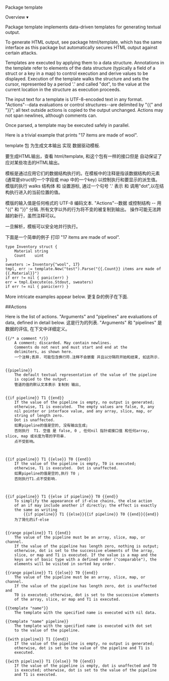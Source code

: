 Package template

Overview ▾

Package template implements data-driven templates for generating textual output.

To generate HTML output, see package html/template, which has the same interface as this package but automatically secures HTML output against certain attacks.

Templates are executed by applying them to a data structure. 
Annotations in the template refer to elements of the data structure (typically a field of a struct or a key in a map) to control execution and derive values to be displayed. 
Execution of the template walks the structure and sets the cursor, represented by a period '.' and called "dot", to the value at the current location in the structure as execution proceeds.

The input text for a template is UTF-8-encoded text in any format. 
"Actions"--data evaluations or control structures--are delimited by "{{" and "}}"; all text outside actions is copied to the output unchanged. 
Actions may not span newlines, although comments can.

Once parsed, a template may be executed safely in parallel.

Here is a trivial example that prints "17 items are made of wool".

template 包 为生成文本输出 实现  数据驱动模板.

要生成HTML输出，查看 html/template, 和这个包有一样的接口但是 自动保证了应对某些攻击的HTML输出。

模板是通过应用它们的数据结构执行的。在模板中的注释是指该数据结构的元素(通常是struct的一个字段或 map 中的一个key) 以控制执行和要显示的派生值。
模版的执行 walks 结构体 和 设置游标, 通过一个句号  '.' 表示  和 调用"dot",以在结构执行进入的当前位置的值。

模版的输入值是任何格式的 UTF-8 编码文本.
"Actions"--数据  或控制结构 -- 用 "{{" 和 "}}" 分隔.  所有文字以外的行为将不变的被复制到输出。
操作可能无法跨越的新行，虽然注释可以。

一旦解析，模板可以安全地并行执行。

下面是一个简单的例子 打印 "17 items are made of wool".

```golang
type Inventory struct {
	Material string
	Count    uint
}
sweaters := Inventory{"wool", 17}
tmpl, err := template.New("test").Parse("{{.Count}} items are made of {{.Material}}")
if err != nil { panic(err) }
err = tmpl.Execute(os.Stdout, sweaters)
if err != nil { panic(err) }
```
More intricate examples appear below.
更复杂的例子在下面.


##Actions

Here is the list of actions. "Arguments" and "pipelines" are evaluations of data, defined in detail below.
这是行为的列表. "Arguments" 和  "pipelines" 是数据的评估,  在下文中详细定义。

```golang
{{/* a comment */}}
	A comment; discarded. May contain newlines.
	Comments do not nest and must start and end at the
	delimiters, as shown here.
	一个注释;丢弃. 可能包含换行符.注释不会嵌套 并且以分隔符开始和结束, 如这所示.
	

{{pipeline}}
	The default textual representation of the value of the pipeline
	is copied to the output.
	管道的值的默认文本表示 复制到 输出,


{{if pipeline}} T1 {{end}}
	If the value of the pipeline is empty, no output is generated;
	otherwise, T1 is executed.  The empty values are false, 0, any
	nil pointer or interface value, and any array, slice, map, or
	string of length zero.
	Dot is unaffected.
	如果pipeline的值是空的, 没有输出生成;
	否则执行  T1. 空值 是 false, 0 , 任何nil 指针或接口值 和任何array, slice, map 或长度为零的字符串.
	点不受影响。



{{if pipeline}} T1 {{else}} T0 {{end}}
	If the value of the pipeline is empty, T0 is executed;
	otherwise, T1 is executed.  Dot is unaffected.
	如果pipeline的值是空的,执行 T0 ;
	否则执行T1.点不受影响.



{{if pipeline}} T1 {{else if pipeline}} T0 {{end}}
	To simplify the appearance of if-else chains, the else action
	of an if may include another if directly; the effect is exactly
	the same as writing
		{{if pipeline}} T1 {{else}}{{if pipeline}} T0 {{end}}{{end}}
	为了简化的if-else


{{range pipeline}} T1 {{end}}
	The value of the pipeline must be an array, slice, map, or channel.
	If the value of the pipeline has length zero, nothing is output;
	otherwise, dot is set to the successive elements of the array,
	slice, or map and T1 is executed. If the value is a map and the
	keys are of basic type with a defined order ("comparable"), the
	elements will be visited in sorted key order.

{{range pipeline}} T1 {{else}} T0 {{end}}
	The value of the pipeline must be an array, slice, map, or channel.
	If the value of the pipeline has length zero, dot is unaffected and
	T0 is executed; otherwise, dot is set to the successive elements
	of the array, slice, or map and T1 is executed.

{{template "name"}}
	The template with the specified name is executed with nil data.

{{template "name" pipeline}}
	The template with the specified name is executed with dot set
	to the value of the pipeline.

{{with pipeline}} T1 {{end}}
	If the value of the pipeline is empty, no output is generated;
	otherwise, dot is set to the value of the pipeline and T1 is
	executed.

{{with pipeline}} T1 {{else}} T0 {{end}}
	If the value of the pipeline is empty, dot is unaffected and T0
	is executed; otherwise, dot is set to the value of the pipeline
	and T1 is executed.


````













